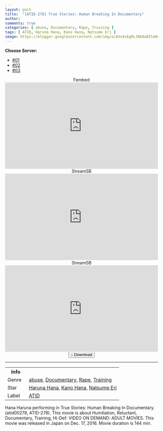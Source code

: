 ```yaml
---
layout: post
title:  "[ATID-278] True Stories: Human Breaking In Documentary"
author:
comments: true
categories: [ abuse, Documentary, Rape, Training ]
tags: [ ATID, Haruna Hana, Kano Hana, Natsume Eri ]
image: https://blogger.googleusercontent.com/img/a/AVvXsEgRLJBAda0IteHezFN06MOiOyH5rkCsEhKVG4RrkRb2fmZfQ8QGpkBCMBFoj_S-MpdcI3rEs7vGPbqF5bGNbAsdOfkQo-V41bWsv3K4WZmG-ULZfMeBlhBi1kJJaN2Yop5H8BOQpCKZy-zsyCFgftPQsRrVUScJ6G1R6aib8RNuPqpZUwULIQ2065ZB=s16000
---
```


<div id="utb">
<b>Choose Server:</b>
<ul id="udltb">
<li><a href="#tab1">#01</a></li>
<li><a href="#tab2">#02</a></li>
<li><a href="#tab3">#03</a></li>
</ul>
<div id="udlctn">
<div id="tab1">
<!--- #01 Start --->
<center>Fembed</center>
<div style="padding-bottom:56.25%; position:relative; display:block; width: 100%">
  <iframe width="100%" height="100%"
    src="https://www.watchjavnow.xyz/v/dn6d5uxrzjpqlk7"
    frameborder="0" allowfullscreen="" style="position:absolute; top:0; left: 0">
  </iframe>
</div>
<!--- #01 End --->
</div>
<div id="tab2">
<!--- #02 Start --->
<center>StreamSB</center>
<div style="padding-bottom:56.25%; position:relative; display:block; width: 100%">
  <iframe width="100%" height="100%"
    src="https://playersb.com/e/ujx4jy4xi4jc.html"
    frameborder="0" allowfullscreen="" style="position:absolute; top:0; left: 0">
  </iframe>
</div>
<!--- #02 End --->
</div>
<div id="tab3">
<!--- #03 Start --->
<center>StreamSB</center>
<div style="padding-bottom:56.25%; position:relative; display:block; width: 100%">
  <iframe width="100%" height="100%"
    src="https://streamsb.net/e/h9x25llhrj92.html"
    frameborder="0" allowfullscreen="" style="position:absolute; top:0; left: 0">
  </iframe>
</div>
<!--- #03 End --->
</div>
</div>
</div>

<center>
<a href="/d/atid-278">
<button class="btn btn-outline-dark py-2 px-5 d-block w-100 show-comments"><b>&darr;</b> Download</button>
</a>
</center>
<hr />
<table>
  <tr>
    <th>Info</th>
  </tr>
  <tr>
    <td>Genre &nbsp;</td>
    <td> <a href="/categories#abuse">abuse</a>, <a href="/categories#Documentary">Documentary</a>, <a href="/categories#Rape">Rape</a>, <a href="/categories#Training">Training</a></td>
  </tr>
  <tr>
    <td>Star</td>
    <td> <a href="/tags#Haruna-Hana">Haruna Hana</a>, <a href="/tags#Kano-Hana">Kano Hana</a>, <a href="/tags#Natsume-Eri">Natsume Eri</a></td>
  </tr>
  <tr>
    <td>Label</td>
    <td> <a href="/tags#ATID">ATID</a></td>
  </tr>
</table>

Hana Haruna performing in True Stories: Human Breaking In Documentary. (atid00278, ATID-278). This movie is about Humiliation, Reluctant, Documentary, Training, Hi-Def: VIDEO ON DEMAND: ADULT MOVIES. This movie was released in Japan on Dec. 17, 2016. Movie duration is 144 min.
